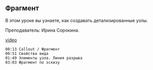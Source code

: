 ## Фрагмент

В этом уроке вы узнаете, как создавать детализированные узлы.

Преподаватель: Ирина Сорокина.

[video](https://player.softculture.cc/embed/online/RVT/RVT_42.17.02_L5-16_Theory_Callout)

``` chapters
00:13 Callout / Фрагмент
00:51 Свойства вида
01:49 Элементы узла. Линия разрыва
03:03 Фрагмент по эскизу
```
